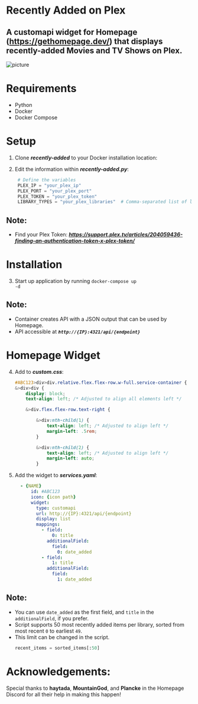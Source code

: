 # Recently Added on Plex

## A customapi widget for Homepage (https://gethomepage.dev/) that displays recently-added Movies and TV Shows on Plex.

![picture](https://i.imgur.com/umopaWL.png)

# Requirements
 - Python
 - Docker
 - Docker Compose

# Setup
1. Clone _**recently-added**_ to your Docker installation location:

2. Edit the information within _**recently-added.py**_:

    ```python
     # Define the variables
     PLEX_IP = "your_plex_ip"
     PLEX_PORT = "your_plex_port"
     PLEX_TOKEN = "your_plex_token"
     LIBRARY_TYPES = "your_plex_libraries"  # Comma-separated list of library types to create endpoints for
## Note: 
  - Find your Plex Token: _**https://support.plex.tv/articles/204059436-finding-an-authentication-token-x-plex-token/**_

# Installation

3. Start up application by running <code>docker-compose up -d</code>

## Note:
- Container creates API with a JSON output that can be used by Homepage.
- API accessible at _**<code>http://{IP}:4321/api/{endpoint}</code>**_

# Homepage Widget
4. Add to _**custom.css**_:

    ```css 
    #ABC123>div>div.relative.flex.flex-row.w-full.service-container {
    &>div>div {
        display: block;
        text-align: left; /* Adjusted to align all elements left */

        &>div.flex.flex-row.text-right {

            &>div:nth-child(1) {
                text-align: left; /* Adjusted to align left */
                margin-left: .5rem;
            }

            &>div:nth-child(2) {
                text-align: left; /* Adjusted to align left */
                margin-left: auto;
            }
5. Add the widget to _**services.yaml**_:

    ```yaml
      - {NAME}
          id: #ABC123
          icon: {icon path}
          widget:
            type: customapi
            url: http://{IP}:4321/api/{endpoint}
            display: list
            mappings:
              - field:
                  0: title
                additionalField:
                  field:
                    0: date_added
              - field:
                  1: title
                additionalField:
                  field:
                    1: date_added
## Note:
  - You can use <code>date_added</code> as the first field, and <code>title</code> in the <code>additionalField</code>, if you prefer.
  - Script supports 50 most recently added items per library, sorted from most recent <code>0</code> to earliest <code>49</code>.
  - This limit can be changed in the script.
    ```python
    recent_items = sorted_items[:50]
# Acknowledgements:
Special thanks to **haytada**, **MountainGod**, and **Plancke** in the Homepage Discord for all their help in making this happen! 